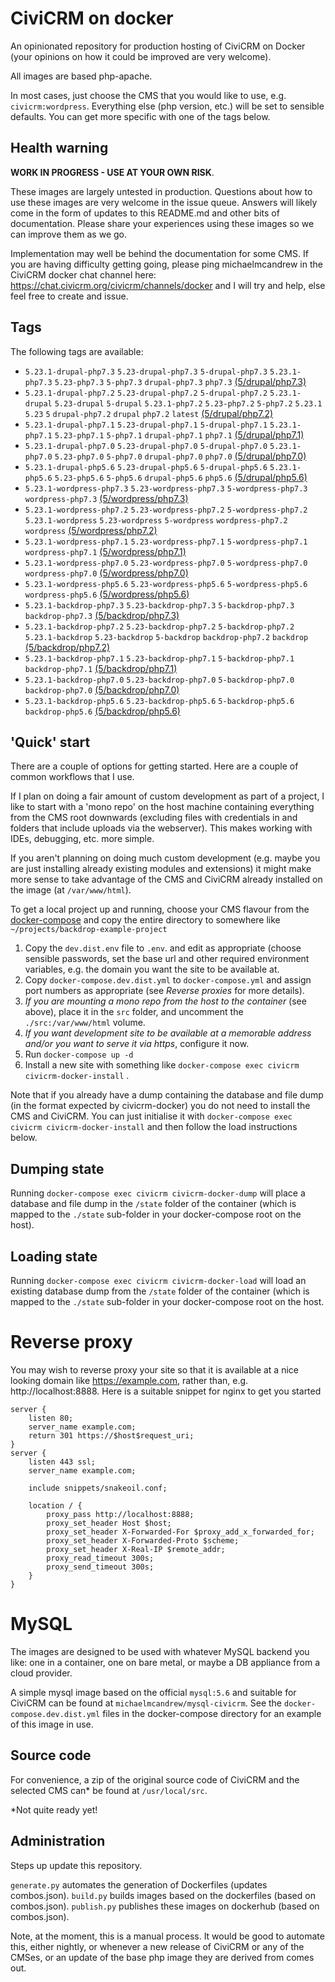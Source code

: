 # CiviCRM on docker

An opinionated repository for production hosting of CiviCRM on Docker (your opinions on how it could be improved are very welcome).

All images are based php-apache.

In most cases, just choose the CMS that you would like to use, e.g. `civicrm:wordpress`. Everything else (php version, etc.) will be set to sensible defaults. You can get more specific with one of the tags below.

## Health warning

**WORK IN PROGRESS - USE AT YOUR OWN RISK**.

These images are largely untested in production. Questions about how to use these images are very welcome in the issue queue. Answers will likely come in the form of updates to this README.md and other bits of documentation. Please share your experiences using these images so we can improve them as we go.

Implementation may well be behind the documentation for some CMS. If you are having difficulty getting going, please ping michaelmcandrew in the CiviCRM docker chat channel here: https://chat.civicrm.org/civicrm/channels/docker and I will try and help, else feel free to create and issue.

## Tags

The following tags are available:

<!---START_TAGS-->

- `5.23.1-drupal-php7.3` `5.23-drupal-php7.3` `5-drupal-php7.3` `5.23.1-php7.3` `5.23-php7.3` `5-php7.3` `drupal-php7.3` `php7.3` [(5/drupal/php7.3)](5/drupal/php7.3)
- `5.23.1-drupal-php7.2` `5.23-drupal-php7.2` `5-drupal-php7.2` `5.23.1-drupal` `5.23-drupal` `5-drupal` `5.23.1-php7.2` `5.23-php7.2` `5-php7.2` `5.23.1` `5.23` `5` `drupal-php7.2` `drupal` `php7.2` `latest` [(5/drupal/php7.2)](5/drupal/php7.2)
- `5.23.1-drupal-php7.1` `5.23-drupal-php7.1` `5-drupal-php7.1` `5.23.1-php7.1` `5.23-php7.1` `5-php7.1` `drupal-php7.1` `php7.1` [(5/drupal/php7.1)](5/drupal/php7.1)
- `5.23.1-drupal-php7.0` `5.23-drupal-php7.0` `5-drupal-php7.0` `5.23.1-php7.0` `5.23-php7.0` `5-php7.0` `drupal-php7.0` `php7.0` [(5/drupal/php7.0)](5/drupal/php7.0)
- `5.23.1-drupal-php5.6` `5.23-drupal-php5.6` `5-drupal-php5.6` `5.23.1-php5.6` `5.23-php5.6` `5-php5.6` `drupal-php5.6` `php5.6` [(5/drupal/php5.6)](5/drupal/php5.6)
- `5.23.1-wordpress-php7.3` `5.23-wordpress-php7.3` `5-wordpress-php7.3` `wordpress-php7.3` [(5/wordpress/php7.3)](5/wordpress/php7.3)
- `5.23.1-wordpress-php7.2` `5.23-wordpress-php7.2` `5-wordpress-php7.2` `5.23.1-wordpress` `5.23-wordpress` `5-wordpress` `wordpress-php7.2` `wordpress` [(5/wordpress/php7.2)](5/wordpress/php7.2)
- `5.23.1-wordpress-php7.1` `5.23-wordpress-php7.1` `5-wordpress-php7.1` `wordpress-php7.1` [(5/wordpress/php7.1)](5/wordpress/php7.1)
- `5.23.1-wordpress-php7.0` `5.23-wordpress-php7.0` `5-wordpress-php7.0` `wordpress-php7.0` [(5/wordpress/php7.0)](5/wordpress/php7.0)
- `5.23.1-wordpress-php5.6` `5.23-wordpress-php5.6` `5-wordpress-php5.6` `wordpress-php5.6` [(5/wordpress/php5.6)](5/wordpress/php5.6)
- `5.23.1-backdrop-php7.3` `5.23-backdrop-php7.3` `5-backdrop-php7.3` `backdrop-php7.3` [(5/backdrop/php7.3)](5/backdrop/php7.3)
- `5.23.1-backdrop-php7.2` `5.23-backdrop-php7.2` `5-backdrop-php7.2` `5.23.1-backdrop` `5.23-backdrop` `5-backdrop` `backdrop-php7.2` `backdrop` [(5/backdrop/php7.2)](5/backdrop/php7.2)
- `5.23.1-backdrop-php7.1` `5.23-backdrop-php7.1` `5-backdrop-php7.1` `backdrop-php7.1` [(5/backdrop/php7.1)](5/backdrop/php7.1)
- `5.23.1-backdrop-php7.0` `5.23-backdrop-php7.0` `5-backdrop-php7.0` `backdrop-php7.0` [(5/backdrop/php7.0)](5/backdrop/php7.0)
- `5.23.1-backdrop-php5.6` `5.23-backdrop-php5.6` `5-backdrop-php5.6` `backdrop-php5.6` [(5/backdrop/php5.6)](5/backdrop/php5.6)

<!---END_TAGS-->

## 'Quick' start

There are a couple of options for getting started. Here are a couple of common workflows that I use.

If I plan on doing a fair amount of custom development as part of a project, I like to start with a 'mono repo' on the host machine containing everything from the CMS root downwards (excluding files with credentials in and folders that include uploads via the webserver). This makes working with IDEs, debugging, etc. more simple.

If you aren't planning on doing much custom development (e.g. maybe you are just installing already existing modules and extensions) it might make more sense to take advantage of the CMS and CiviCRM already installed on the image (at `/var/www/html`).

To get a local project up and running, choose your CMS flavour from the [docker-compose](docker-compose) and copy the entire directory to somewhere like `~/projects/backdrop-example-project`

1. Copy the `dev.dist.env` file to `.env`. and edit as appropriate (choose sensible passwords, set the base url and other required environment variables, e.g. the domain you want the site to be available at.
2. Copy `docker-compose.dev.dist.yml` to `docker-compose.yml` and assign port numbers as appropriate (see _Reverse proxies_ for more details).
3. _If you are mounting a mono repo from the host to the container_ (see above), place it in the `src` folder, and uncomment the `./src:/var/www/html` volume.
4. _If you want development site to be available at a memorable address and/or you want to serve it via https_, configure it now.
5. Run `docker-compose up -d`
6. Install a new site with something like `docker-compose exec civicrm civicrm-docker-install` .

Note that if you already have a dump containing the database and file dump (in the format expected by civicrm-docker) you do not need to install the CMS and CiviCRM. You can just initialise it with `docker-compose exec civicrm civicrm-docker-install` and then follow the load instructions below.

## Dumping state

Running `docker-compose exec civicrm civicrm-docker-dump` will place a database and file dump in the `/state` folder of the container (which is mapped to the `./state` sub-folder in your docker-compose root on the host).

## Loading state

Running `docker-compose exec civicrm civicrm-docker-load` will load an existing database dump from the `/state` folder of the container (which is mapped to the `./state` sub-folder in your docker-compose root on the host.

# Reverse proxy

You may wish to reverse proxy your site so that it is available at a nice looking domain like https://example.com, rather than, e.g. http://localhost:8888. Here is a suitable snippet for nginx to get you started

```
server {
    listen 80;
    server_name example.com;
    return 301 https://$host$request_uri;
}
server {
    listen 443 ssl;
    server_name example.com;

    include snippets/snakeoil.conf;

    location / {
        proxy_pass http://localhost:8888;
        proxy_set_header Host $host;
        proxy_set_header X-Forwarded-For $proxy_add_x_forwarded_for;
        proxy_set_header X-Forwarded-Proto $scheme;
        proxy_set_header X-Real-IP $remote_addr;
	    proxy_read_timeout 300s;
	    proxy_send_timeout 300s;
    }
}
```

# MySQL

The images are designed to be used with whatever MySQL backend you like: one in a container, one on bare metal, or maybe a DB appliance from a cloud provider.

A simple mysql image based on the official `mysql:5.6` and suitable for CiviCRM can be found at `michaelmcandrew/mysql-civicrm`. See the `docker-compose.dev.dist.yml` files in the docker-compose directory for an example of this image in use.

## Source code

For convenience, a zip of the original source code of CiviCRM and the selected CMS can\* be found at `/usr/local/src`.

\*Not quite ready yet!

## Administration

Steps up update this repository.

`generate.py` automates the generation of Dockerfiles (updates combos.json).
`build.py` builds images based on the dockerfiles (based on combos.json).
`publish.py` publishes these images on dockerhub (based on combos.json).

Note, at the moment, this is a manual process. It would be good to automate this, either nightly, or whenever a new release of CiviCRM or any of the CMSes, or an update of the base php image they are derived from comes out.
